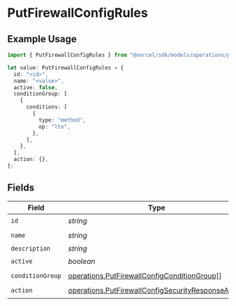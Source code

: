 # PutFirewallConfigRules

## Example Usage

```typescript
import { PutFirewallConfigRules } from "@vercel/sdk/models/operations/putfirewallconfig.js";

let value: PutFirewallConfigRules = {
  id: "<id>",
  name: "<value>",
  active: false,
  conditionGroup: [
    {
      conditions: [
        {
          type: "method",
          op: "lte",
        },
      ],
    },
  ],
  action: {},
};
```

## Fields

| Field                                                                                                                    | Type                                                                                                                     | Required                                                                                                                 | Description                                                                                                              |
| ------------------------------------------------------------------------------------------------------------------------ | ------------------------------------------------------------------------------------------------------------------------ | ------------------------------------------------------------------------------------------------------------------------ | ------------------------------------------------------------------------------------------------------------------------ |
| `id`                                                                                                                     | *string*                                                                                                                 | :heavy_check_mark:                                                                                                       | N/A                                                                                                                      |
| `name`                                                                                                                   | *string*                                                                                                                 | :heavy_check_mark:                                                                                                       | N/A                                                                                                                      |
| `description`                                                                                                            | *string*                                                                                                                 | :heavy_minus_sign:                                                                                                       | N/A                                                                                                                      |
| `active`                                                                                                                 | *boolean*                                                                                                                | :heavy_check_mark:                                                                                                       | N/A                                                                                                                      |
| `conditionGroup`                                                                                                         | [operations.PutFirewallConfigConditionGroup](../../models/operations/putfirewallconfigconditiongroup.md)[]               | :heavy_check_mark:                                                                                                       | N/A                                                                                                                      |
| `action`                                                                                                                 | [operations.PutFirewallConfigSecurityResponseAction](../../models/operations/putfirewallconfigsecurityresponseaction.md) | :heavy_check_mark:                                                                                                       | N/A                                                                                                                      |